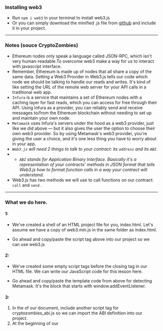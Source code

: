 ### Installing web3 
- Run `npm i web3` in your terminal to install web3.js
- Or you can simply download the minified .js file from [github](https://github.com/web3/web3.js/blob/1.x/dist/web3.min.js) and include it in your project.

---
### Notes (souce CryptoZombies)
- Ethereum nodes only speak a language called JSON-RPC, which isn't very human-readable.To overcome web3 make a way for us to interact with javascript interface.
- Remember, Ethereum is made up of nodes that all share a copy of the same data. Setting a Web3 Provider in Web3.js tells our code which node we should be talking to handle our reads and writes. It's kind of like setting the URL of the remote web server for your API calls in a traditional web app.
- `Infura` is a service that maintains a set of Ethereum nodes with a caching layer for fast reads, which you can access for free through their API. Using Infura as a provider, you can reliably send and receive messages to/from the Ethereum blockchain without needing to set up and maintain your own node.
- `Metamask` uses Infura's servers under the hood as a web3 provider, just like we did above — but it also gives the user the option to choose their own web3 provider. So by using Metamask's web3 provider, you're giving the user a choice, and it's one less thing you have to worry about in your app.
- *`Web3.js` will need 2 things to talk to your contract: its `address` and its `ABI`*.
- - *`ABI` stands for Application Binary Interface. Basically it's a representation of your contracts' methods in JSON format that tells Web3.js how to format function calls in a way your contract will understand.*
- Web3.js has two methods we will use to call functions on our contract: `call` and `send` .
---
### What we do here.

#### 1:
- We've created a shell of an HTML project file for you, index.html. Let's assume we have a copy of web3.min.js in the same folder as index.html.

- Go ahead and copy/paste the script tag above into our project so we can use web3.js

#### 2:
- We've created some empty script tags before the closing </body> tag in our HTML file. We can write our JavaScript code for this lesson here.

- Go ahead and copy/paste the template code from above for detecting Metamask. It's the block that starts with window.addEventListener.

#### 3:
1. In the <head> of our document, include another script tag for cryptozombies_abi.js so we can import the ABI definition into our project.
2. At the beginning of our <script> tag in the <body>, declare a var named cryptoZombies, but don't set it equal to anything. Later we'll use this variable to store our instantiated contract.
3. Next, create a function named startApp(). We'll fill in the body in the next 2 steps.
4. The first thing startApp() should do is declare a var named cryptoZombiesAddress and set it equal to the string "YOUR_CONTRACT_ADDRESS" (this is the address of the CryptoZombies contract on mainnet).
5. Lastly, let's instantiate our contract. Set cryptoZombies equal to a new web3js.eth.Contract like we did in the example code above. (Using cryptoZombiesABI, which gets imported with our script tag, and cryptoZombiesAddress from above).

#### 4:
#### 5:
#### 6:
#### 7:
#### 8:
#### 9:
#### 10:
